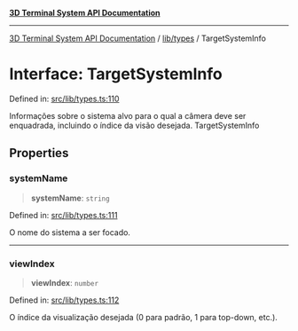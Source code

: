[**3D Terminal System API Documentation**](../../../README.md)

***

[3D Terminal System API Documentation](../../../README.md) / [lib/types](../README.md) / TargetSystemInfo

# Interface: TargetSystemInfo

Defined in: [src/lib/types.ts:110](https://github.com/Dicommunitas/ThreeJS_Terminal_3D/blob/1e74b7c848780edcc8caac62c0023b31b5be34f5/src/lib/types.ts#L110)

Informações sobre o sistema alvo para o qual a câmera deve ser enquadrada,
incluindo o índice da visão desejada.
 TargetSystemInfo

## Properties

### systemName

> **systemName**: `string`

Defined in: [src/lib/types.ts:111](https://github.com/Dicommunitas/ThreeJS_Terminal_3D/blob/1e74b7c848780edcc8caac62c0023b31b5be34f5/src/lib/types.ts#L111)

O nome do sistema a ser focado.

***

### viewIndex

> **viewIndex**: `number`

Defined in: [src/lib/types.ts:112](https://github.com/Dicommunitas/ThreeJS_Terminal_3D/blob/1e74b7c848780edcc8caac62c0023b31b5be34f5/src/lib/types.ts#L112)

O índice da visualização desejada (0 para padrão, 1 para top-down, etc.).
